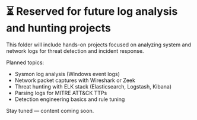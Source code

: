 # ⏳ Reserved for future log analysis and hunting projects

This folder will include hands-on projects focused on analyzing system and network logs for threat detection and incident response.

Planned topics:

- Sysmon log analysis (Windows event logs)
- Network packet captures with Wireshark or Zeek
- Threat hunting with ELK stack (Elasticsearch, Logstash, Kibana)
- Parsing logs for MITRE ATT&CK TTPs
- Detection engineering basics and rule tuning

Stay tuned — content coming soon.
